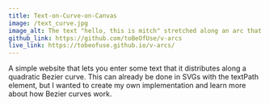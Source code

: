 ```yaml
---
title: Text-on-Curve-on-Canvas
image: /text_curve.jpg
image_alt: The text "hello, this is mitch" stretched along an arc that goes straight up and then veers to the right.
github_link: https://github.com/toBeOfUse/v-arcs
live_link: https://tobeofuse.github.io/v-arcs/
---
```


A simple website that lets you enter some text that it distributes along a quadratic Bezier curve. This can already be done in SVGs with the textPath element, but I wanted to create my own implementation and learn more about how Bezier curves work.
